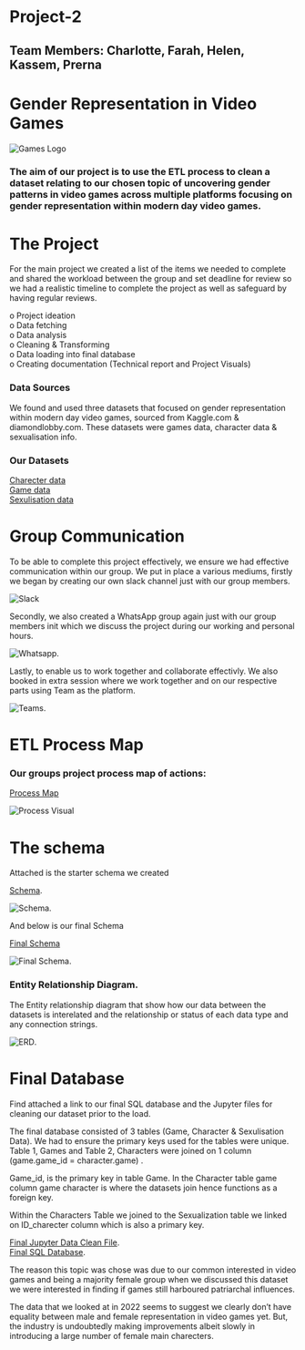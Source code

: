 # Project-2

## Team Members: Charlotte, Farah, Helen, Kassem, Prerna

# Gender Representation in Video Games

![Games Logo](images/console-logos.png)

### The aim of our project is to use the ETL process to clean a dataset relating to our chosen topic of uncovering gender patterns in video games across multiple platforms focusing on gender representation within modern day video games. 

# The Project
For the main project we created a list of the items we needed to complete and shared the workload between the group and set deadline for review so
we had a realistic timeline to complete the project as well as safeguard by having regular reviews.  

o    Project ideation  
o    Data fetching  
o    Data analysis  
o    Cleaning & Transforming  
o    Data loading into final database  
o    Creating documentation (Technical report and Project Visuals)

### Data Sources

We found and used three datasets that focused on gender representation within modern day video games, sourced from Kaggle.com & diamondlobby.com. These 
datasets were games data, character data & sexualisation info.

### Our Datasets

[Charecter data](Resources/characters.grivg.csv)  
[Game data](Resources/games.grivg.csv)  
[Sexulisation data](Resources/sexualization.grivg.csv)  

# Group Communication

To be able to complete this project effectively, we ensure we had effective communication within our 
group. We put in place a various mediums, firstly we began by creating our own slack channel just with our 
group members.

![Slack](images/slack.png)

Secondly, we also created a WhatsApp group again just with our group members init which we 
discuss the project during our working and personal hours.  
 
![Whatsapp](images/whatsapp.png).  

Lastly, to enable us to work together and collaborate effectivly. 
We also booked in extra session where we work together and on our respective parts using Team as the platform.  

![Teams](images/teams.png).

# ETL Process Map

### Our groups project process map of actions:

[Process Map](https://github.com/kass173/Project-2/blob/main/Process%20Map/Colorful%20Process%20Prjt%202.png)

![Process Visual](images/Process-Map.png)

# The schema

Attached is the starter schema we created 

[Schema](https://github.com/kass173/Project-2/blob/main/Gen_Rep_%20Games.sql).  

![Schema](images/Schema.png). 

And below is our final Schema

[Final Schema](https://github.com/kass173/Project-2/blob/main/Final/final_sequeldatabase.sql)

![Final Schema](images/Schema.png).  

### Entity Relationship Diagram.  

The Entity relationship diagram that show how our data between the datasets is interelated and the relationship or status of each data type and any connection strings.

![ERD](images/ERD.png).    


# Final Database

Find attached a link to our final SQL database and the Jupyter files for cleaning our dataset prior to the load.

The final database consisted of 3 tables (Game, Character & Sexulisation Data). We had to ensure the primary keys used for the tables were unique. 
Table 1, Games and Table 2, Characters were joined on 1 column (game.game_id = character.game) . 

Game_id, is the primary key in table Game. In the Character table game column game character is where the datasets join hence functions as a foreign key.  

Within the Characters Table we joined to the Sexualization table we linked on ID_charecter column which is also a primary key.  

[Final Jupyter Data Clean File](https://github.com/kass173/Project-2/blob/main/finaljup2.ipynb).  
[Final SQL Database](https://github.com/kass173/Project-2/blob/main/final_sequeldatabase.sql).

The reason this topic was chose was due to our common interested in video games and being a majority female group when we discussed this dataset we were interested in finding if games still harboured patriarchal influences.

The data that we looked at in 2022 seems to suggest we clearly don’t have equality between male and female representation in video games yet. But, the industry is undoubtedly making improvements albeit slowly in introducing a large number of female main charecters.

